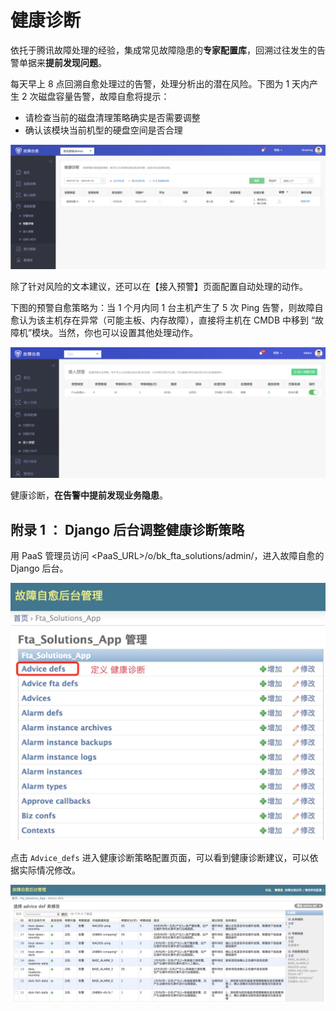 # 健康诊断

依托于腾讯故障处理的经验，集成常见故障隐患的**专家配置库**，回溯过往发生的告警单据来**提前发现问题**。

每天早上 8 点回溯自愈处理过的告警，处理分析出的潜在风险。下图为 1 天内产生 2 次磁盘容量告警，故障自愈将提示：
- 请检查当前的磁盘清理策略确实是否需要调整
- 确认该模块当前机型的硬盘空间是否合理

![-w1679](../assets/15681837362768.jpg)

除了针对风险的文本建议，还可以在【接入预警】页面配置自动处理的动作。

下图的预警自愈策略为：当 1 个月内同 1 台主机产生了 5 次 Ping 告警，则故障自愈认为该主机存在异常（可能主板、内存故障），直接将主机在 CMDB 中移到 “故障机”模块。当然，你也可以设置其他处理动作。

![-w1679](../assets/fta003.png)

健康诊断，**在告警中提前发现业务隐患**。

## 附录 1 ： Django 后台调整健康诊断策略

用 PaaS 管理员访问 <PaaS_URL>/o/bk_fta_solutions/admin/，进入故障自愈的 Django 后台。

![-w515](../assets/15365852927672.jpg)

点击 `Advice_defs` 进入健康诊断策略配置页面，可以看到健康诊断建议，可以依据实际情况修改。

![-w2020](../assets/15365853180059.jpg)
